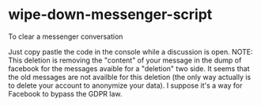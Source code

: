 # wipe-down-messenger-script
To clear a messenger conversation

Just copy pastle the code in the console while a discussion is open.
NOTE: This deletion is removing the "content" of your message in the dump of facebook for the messages avaible for a "deletion" two side. It seems that the old messages are not availble for this deletion (the only way actually is to delete your account to anonymize your data). I suppose it's a way for Facebook to bypass the GDPR law.
